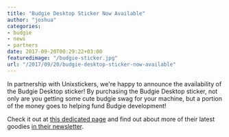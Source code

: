 ```yaml
---
title: "Budgie Desktop Sticker Now Available"
author: "joshua"
categories:
- budgie
- news
- partners
date: 2017-09-20T00:29:22+03:00
featuredimage: "/budgie-sticker.jpg"
url: "/2017/09/20/budgie-desktop-sticker-now-available"
---
```


In partnership with Unixstickers, we're happy to announce the availability of the Budgie Desktop sticker! By purchasing the Budgie Desktop sticker, not only are you getting some cute budgie swag for your machine, but a portion of the money goes to helping fund Budgie development!
<!--more-->

Check it out at [this dedicated page](http://www.unixstickers.com/stickers/coding_stickers/budgie-shaped-sticker) and find out about more of their latest goodies [in their newsletter](http://05i0.mj.am/nl/05i0/lt0rj.html).